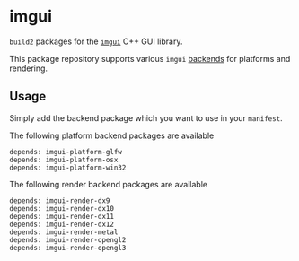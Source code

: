 # imgui

`build2` packages for the [`imgui`](https://github.com/ocornut/imgui) C++ GUI library.

This package repository supports various `imgui` [backends](https://github.com/ocornut/imgui/blob/master/docs/BACKENDS.md) for platforms and rendering.

## Usage

Simply add the backend package which you want to use in your `manifest`.

The following platform backend packages are available

```
depends: imgui-platform-glfw
depends: imgui-platform-osx
depends: imgui-platform-win32
```

The following render backend packages are available

```
depends: imgui-render-dx9
depends: imgui-render-dx10
depends: imgui-render-dx11
depends: imgui-render-dx12
depends: imgui-render-metal
depends: imgui-render-opengl2
depends: imgui-render-opengl3
```
